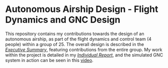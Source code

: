 # Autonomous Airship Design - Flight Dynamics and GNC Design
This repository contains my contributions towards the design of an autonomous airship, as part of the flight dynamics and control team (4 people) within a group of 25. The overall design is described in the *[Executive Summary](https://github.com/alexpopov1/autonomous-airship-GNC/blob/main/Autonomous%20Airship%20Executive%20Summary.pdf)*, featuring contributions from the entire group. My work within the project is detailed in my *[Individual Report](https://github.com/alexpopov1/autonomous-airship-GNC/blob/main/GDP%20Individual%20Report.pdf)*, and the simulated GNC system in action can be seen in this [video](https://github.com/alexpopov1/autonomous-airship-GNC/blob/main/GNC%20Simulation.mp4).
